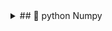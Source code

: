 <details>

## 📌 [Python 기본 문법](https://github.com/lold2424/school_study/tree/main/Python/2-1/Basic_grammar)

  <summary> ## 📘 python Numpy </summary>

### [Numpy_array](https://github.com/lold2424/school_study/blob/main/Python/2-1/Numpy/Numpy_array.ipynb)

### [Numpy_indexing](https://github.com/lold2424/school_study/blob/main/Python/2-1/Numpy/Numpy_indexing.ipynb)

## 📌 [Python Pandas](https://github.com/lold2424/school_study/tree/main/Python/2-1/Pandas)

  </details>
